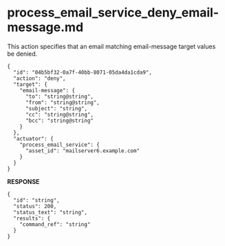 
# process_email_service_deny_email-message.md

This action specifies that an email matching email-message target values be denied.

```
{
  "id": "04b5bf32-0a7f-40bb-8071-05da4da1cda9",
  "action": "deny",
  "target": {
    "email-message": {
      "to": "string@string",
      "from": "string@string",
      "subject": "string",
      "cc": "string@string",
      "bcc": "string@string"
    }
  },
  "actuator": {
    "process_email_service": {
      "asset_id": "mailserver6.example.com"
    }
  }
}
```

**RESPONSE**

```
{
  "id": "string",
  "status": 200,
  "status_text": "string",
  "results": {
    "command_ref": "string"
  }
}
```